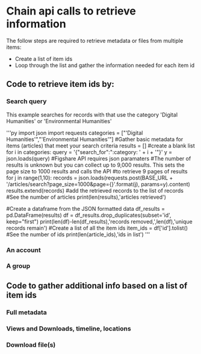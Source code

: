 # Chain api calls to retrieve information

The follow steps are required to retrieve metadata or files from multiple items:
- Create a list of item ids
- Loop through the list and gather the information needed for each item id 

## Code to retrieve item ids by:
### Search query
This example searches for records with that use the category 'Digital Humanities' or 'Environmental Humanities'

'''py
import json
import requests
categories = ["'Digital Humanities'","'Environmental Humanities'"]
#Gather basic metadata for items (articles) that meet your search criteria
results = [] #create a blank list
for i in categories:
    query = '{"search_for":":category: ' + i + '"}'
    y = json.loads(query) #Figshare API requires json paramaters
    #The number of results is unknown but you can collect up to 9,000 results. This sets the page size to 1000 results and calls the API 
    #to retrieve 9 pages of results
    for j in range(1,10):
        records = json.loads(requests.post(BASE_URL + '/articles/search?page_size=1000&page={}'.format(j), params=y).content)
        results.extend(records) #add the retrieved records to the list of records
#See the number of articles
print(len(results),'articles retrieved')

#Create a dataframe from the JSON formatted data
df_results = pd.DataFrame(results)
df = df_results.drop_duplicates(subset='id', keep="first")
print(len(df)-len(df_results),'records removed,',len(df),'unique records remain')
#Create a list of all the item ids
item_ids = df['id'].tolist()
#See the number of ids
print(len(article_ids),'ids in list')
'''

### An account
### A group

## Code to gather additional info based on a list of item ids

### Full metadata
### Views and Downloads, timeline, locations
### Download file(s)
